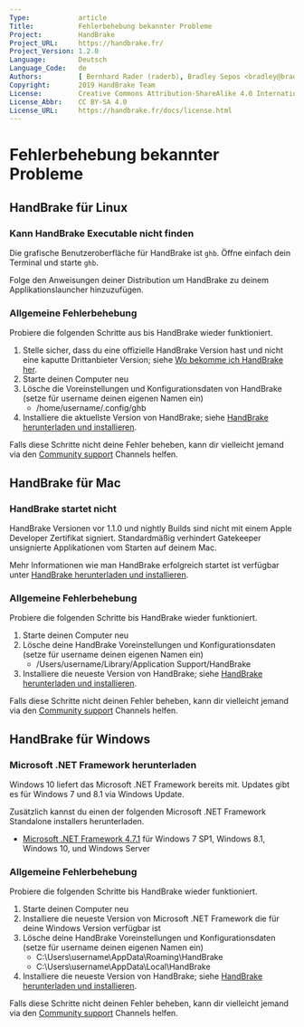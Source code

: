 ```yaml
---
Type:            article
Title:           Fehlerbehebung bekannter Probleme
Project:         HandBrake
Project_URL:     https://handbrake.fr/
Project_Version: 1.2.0
Language:        Deutsch
Language_Code:   de
Authors:         [ Bernhard Rader (raderb), Bradley Sepos <bradley@bradleysepos.com> (BradleyS) ]
Copyright:       2019 HandBrake Team
License:         Creative Commons Attribution-ShareAlike 4.0 International
License_Abbr:    CC BY-SA 4.0
License_URL:     https://handbrake.fr/docs/license.html
---
```


Fehlerbehebung bekannter Probleme
=============================

<!-- .system-linux -->

## HandBrake für Linux

### Kann HandBrake Executable nicht finden

Die grafische Benutzeroberfläche für HandBrake ist `ghb`. Öffne einfach dein Terminal und starte `ghb`.

Folge den Anweisungen deiner Distribution um HandBrake zu deinem Applikationslauncher hinzuzufügen.

### Allgemeine Fehlerbehebung

Probiere die folgenden Schritte aus bis HandBrake wieder funktioniert.

1. Stelle sicher, dass du eine offizielle HandBrake Version hast und nicht eine kaputte Drittanbieter Version; siehe [Wo bekomme ich HandBrake her](../get-handbrake/where-to-get-handbrake.html).
2. Starte deinen Computer neu
3. Lösche die Voreinstellungen und Konfigurationsdaten von HandBrake (setze für username deinen eigenen Namen ein)
    - /home/username/.config/ghb
4. Installiere die aktuellste Version von HandBrake; siehe [HandBrake herunterladen und installieren](../get-handbrake/download-and-install.html).

Falls diese Schritte nicht deine Fehler beheben, kann dir vielleicht jemand via den [Community support](community-support.html) Channels helfen.

<!-- /.system-linux -->
<!-- .system-macos -->

## HandBrake für Mac

### HandBrake startet nicht

HandBrake Versionen vor 1.1.0 und nightly Builds sind nicht mit einem Apple Developer Zertifikat signiert. Standardmäßig verhindert Gatekeeper unsignierte Applikationen vom Starten auf deinem Mac.

Mehr Informationen wie man HandBrake erfolgreich startet ist verfügbar unter [HandBrake herunterladen und installieren](../get-handbrake/download-and-install.html).

### Allgemeine Fehlerbehebung

Probiere die folgenden Schritte bis HandBrake wieder funktioniert.

1. Starte deinen Computer neu
2. Lösche deine HandBrake Voreinstellungen und Konfigurationsdaten (setze für username deinen eigenen Namen ein)
    - /Users/username/Library/Application Support/HandBrake
3. Installiere die neueste Version von HandBrake; siehe [HandBrake herunterladen und installieren](../get-handbrake/download-and-install.html).

Falls diese Schritte nicht deinen Fehler beheben, kann dir vielleicht jemand via den [Community support](community-support.html) Channels helfen.

<!-- /.system-macos -->
<!-- .system-windows -->

## HandBrake für Windows

### Microsoft .NET Framework herunterladen

Windows 10 liefert das Microsoft .NET Framework bereits mit. Updates gibt es für Windows 7 und 8.1 via Windows Update.

Zusätzlich kannst du einen der folgenden Microsoft .NET Framework Standalone installers herunterladen.

- [Microsoft .NET Framework 4.7.1](https://www.microsoft.com/en-us/download/details.aspx?id=56116) für Windows 7 SP1, Windows 8.1, Windows 10, und Windows Server

### Allgemeine Fehlerbehebung

Probiere die folgenden Schritte bis HandBrake wieder funktioniert.

1. Starte deinen Computer neu
2. Installiere die neueste Version von Microsoft .NET Framework die für deine Windows Version verfügbar ist
3. Lösche deine HandBrake Voreinstellungen und Konfigurationsdaten (setze für username deinen eigenen Namen ein)
      - C:\Users\username\AppData\Roaming\HandBrake
      - C:\Users\username\AppData\Local\HandBrake
3. Installiere die neueste Version von HandBrake; siehe [HandBrake herunterladen und installieren](../get-handbrake/download-and-install.html).

Falls diese Schritte nicht deinen Fehler beheben, kann dir vielleicht jemand via den [Community support](community-support.html) Channels helfen.

<!-- /.system-windows -->
